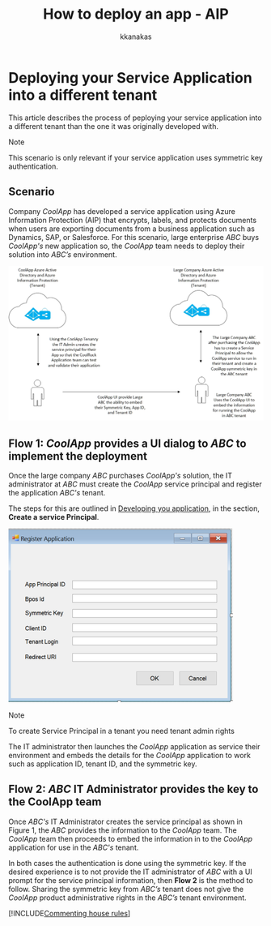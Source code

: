 ﻿---
# required metadata

title: How to deploy an app - AIP
description: This article describes the process of peploying your service application into a different tenant than the one it was originally developed with.
keywords:
author: kkanakas
ms.author: kartikk
manager: mbaldwin
ms.date: 02/27/2017
ms.topic: article
ms.prod:
ms.service: information-protection
ms.technology: techgroup-identity
ms.assetid: 34dc6d6f-cfe4-4848-9b11-8d90c4b38ef7
# optional metadata

#ROBOTS:
audience: developer
#ms.devlang:
ms.reviewer: kartikk
ms.suite: ems
#ms.tgt_pltfrm:
#ms.custom:

---

# Deploying your Service Application into a different tenant

This article describes the process of peploying your service application into a different tenant than the one it was originally developed with.

> [!Note]
> This scenario is only relevant if your service application uses symmetric key authentication.

## Scenario
Company *CoolApp* has developed a service application using Azure Information Protection (AIP) that encrypts, labels, and protects documents when users are exporting documents from a business application such as Dynamics, SAP, or Salesforce. For this scenario, large enterprise *ABC* buys  *CoolApp's* new application so, the *CoolApp* team needs to deploy their solution into *ABC’s* environment. 

![Sample flow for creating symetric key in a different tenant](../media/develop/service-app-provision.jpg)

## Flow 1: *CoolApp* provides a UI dialog to *ABC* to implement the deployment

Once the large company *ABC* purchases *CoolApp's* solution, the IT administrator at *ABC* must create the *CoolApp* service principal and register the application *ABC's* tenant. 

The steps for this are outlined in [Developing you application](developing-your-application.md), in the section, **Create a service Principal**.

![Form example for the IT Administrator to input for your application](../media/develop/how-to-deploy-app-UI.png)

> [!Note]
> To create Service Principal in a tenant you need tenant admin rights

The IT administrator then launches the *CoolApp* application as service their environment and embeds the details for the *CoolApp* application to work such as application ID, tenant ID, and the symmetric key.

## Flow 2: *ABC* IT Administrator provides the key to the CoolApp team

Once *ABC's* IT Administrator creates the service principal as shown in Figure 1, the *ABC* provides the information to the *CoolApp* team. The *CoolApp* team then proceeds to embed the information in to the *CoolApp* application for use in the *ABC's* tenant.

In both cases the authentication is done using the symmetric key. If the desired experience is to not provide the IT administrator of *ABC* with a UI prompt for the service principal information, then **Flow 2** is the method to follow. Sharing the symmetric key from *ABC’s* tenant does not give the *CoolApp* product administrative rights in the *ABC’s* tenant environment.

[!INCLUDE[Commenting house rules](../includes/houserules.md)]